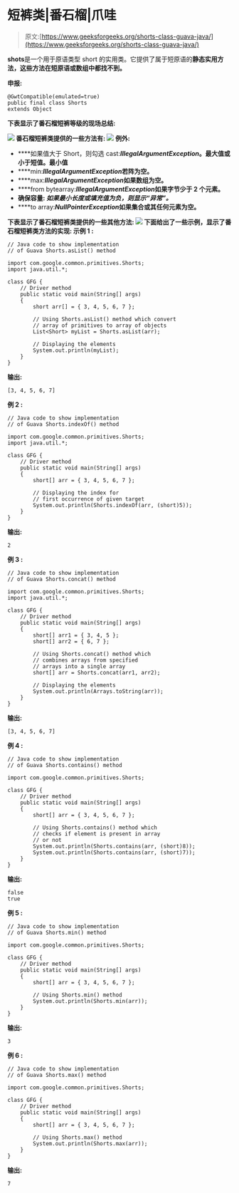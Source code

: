 # 短裤类|番石榴|爪哇

> 原文:[https://www.geeksforgeeks.org/shorts-class-guava-java/](https://www.geeksforgeeks.org/shorts-class-guava-java/)

**shots**是一个用于原语类型 short 的实用类。它提供了属于短原语的**静态实用方法，这些方法在短原语或数组中都找不到。**

****申报:****

```
@GwtCompatible(emulated=true)
public final class Shorts
extends Object 
```

**下表显示了番石榴短裤等级的现场总结:**

**![](img/6c7d3c18811ec6b6e86284476b7b4b37.png)
番石榴短裤类提供的一些方法有:
![](img/3428b48a05381596159f3d85cba0a6ab.png)
**例外:****

*   ****如果值大于 Short，则勾选 cast:***IllegalArgumentException*。最大值或小于短值。最小值**
*   ****min:***IllegalArgumentException*若阵为空。**
*   ****max:***IllegalArgumentException*如果数组为空。**
*   ****from bytearray:***IllegalArgumentException*如果字节少于 2 个元素。**
*   ****确保容量:** *如果最小长度或填充值为负，则显示“异常”。***
*   ****to array:***NullPointerException*如果集合或其任何元素为空。**

**下表显示了番石榴短裤类提供的一些其他方法:
![](img/45233697a66890d3729f9958365bfba8.png)
下面给出了一些示例，显示了番石榴短裤类方法的实现:
**示例 1 :****

```
// Java code to show implementation
// of Guava Shorts.asList() method

import com.google.common.primitives.Shorts;
import java.util.*;

class GFG {
    // Driver method
    public static void main(String[] args)
    {
        short arr[] = { 3, 4, 5, 6, 7 };

        // Using Shorts.asList() method which convert
        // array of primitives to array of objects
        List<Short> myList = Shorts.asList(arr);

        // Displaying the elements
        System.out.println(myList);
    }
}
```

**输出:**

```
[3, 4, 5, 6, 7] 
```

****例 2 :****

```
// Java code to show implementation
// of Guava Shorts.indexOf() method

import com.google.common.primitives.Shorts;
import java.util.*;

class GFG {
    // Driver method
    public static void main(String[] args)
    {
        short[] arr = { 3, 4, 5, 6, 7 };

        // Displaying the index for
        // first occurrence of given target
        System.out.println(Shorts.indexOf(arr, (short)5));
    }
}
```

**输出:**

```
2 
```

****例 3 :****

```
// Java code to show implementation
// of Guava Shorts.concat() method

import com.google.common.primitives.Shorts;
import java.util.*;

class GFG {
    // Driver method
    public static void main(String[] args)
    {
        short[] arr1 = { 3, 4, 5 };
        short[] arr2 = { 6, 7 };

        // Using Shorts.concat() method which
        // combines arrays from specified
        // arrays into a single array
        short[] arr = Shorts.concat(arr1, arr2);

        // Displaying the elements
        System.out.println(Arrays.toString(arr));
    }
}
```

**输出:**

```
[3, 4, 5, 6, 7] 
```

****例 4 :****

```
// Java code to show implementation
// of Guava Shorts.contains() method

import com.google.common.primitives.Shorts;

class GFG {
    // Driver method
    public static void main(String[] args)
    {
        short[] arr = { 3, 4, 5, 6, 7 };

        // Using Shorts.contains() method which
        // checks if element is present in array
        // or not
        System.out.println(Shorts.contains(arr, (short)8));
        System.out.println(Shorts.contains(arr, (short)7));
    }
}
```

**输出:**

```
false
true 
```

****例 5 :****

```
// Java code to show implementation
// of Guava Shorts.min() method

import com.google.common.primitives.Shorts;

class GFG {
    // Driver method
    public static void main(String[] args)
    {
        short[] arr = { 3, 4, 5, 6, 7 };

        // Using Shorts.min() method
        System.out.println(Shorts.min(arr));
    }
}
```

**输出:**

```
3 
```

****例 6 :****

```
// Java code to show implementation
// of Guava Shorts.max() method

import com.google.common.primitives.Shorts;

class GFG {
    // Driver method
    public static void main(String[] args)
    {
        short[] arr = { 3, 4, 5, 6, 7 };

        // Using Shorts.max() method
        System.out.println(Shorts.max(arr));
    }
}
```

**输出:**

```
7 
```